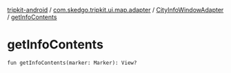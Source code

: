 [tripkit-android](../../index.md) / [com.skedgo.tripkit.ui.map.adapter](../index.md) / [CityInfoWindowAdapter](index.md) / [getInfoContents](./get-info-contents.md)

# getInfoContents

`fun getInfoContents(marker: Marker): View?`
